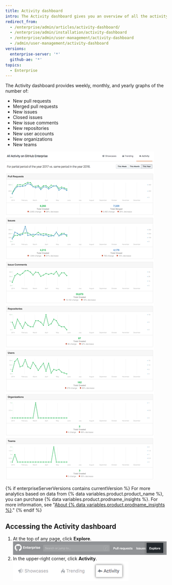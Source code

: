 ```yaml
---
title: Activity dashboard
intro: The Activity dashboard gives you an overview of all the activity in your enterprise.
redirect_from:
  - /enterprise/admin/articles/activity-dashboard/
  - /enterprise/admin/installation/activity-dashboard
  - /enterprise/admin/user-management/activity-dashboard
  - /admin/user-management/activity-dashboard
versions:
  enterprise-server: '*'
  github-ae: '*'
topics:
  - Enterprise
---
```

The Activity dashboard provides weekly, monthly, and yearly graphs of the number of:
- New pull requests
- Merged pull requests
- New issues
- Closed issues
- New issue comments
- New repositories
- New user accounts
- New organizations
- New teams

![Activity dashboard](/assets/images/enterprise/activity/activity-dashboard-yearly.png)

{% if enterpriseServerVersions contains currentVersion %}
For more analytics based on data from {% data variables.product.product_name %}, you can purchase {% data variables.product.prodname_insights %}. For more information, see "[About {% data variables.product.prodname_insights %}](/insights/installing-and-configuring-github-insights/about-github-insights)."
{% endif %}

## Accessing the Activity dashboard

1. At the top of any page, click **Explore**.
![Explore tab](/assets/images/enterprise/settings/ent-new-explore.png)
2. In the upper-right corner, click **Activity**.
![Activity button](/assets/images/enterprise/activity/activity-button.png)
